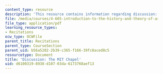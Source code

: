 ```yaml
---
content_type: resource
description: 'This resource contains information regarding discussion: the MIT chapel.'
file: /media/courses/4-605-introduction-to-the-history-and-theory-of-architecture-spring-2012/d61003198938d10703da6173768aef13_MIT4_605S12_rec02.pdf
file_type: application/pdf
learning_resource_types:
- Recitations
ocw_type: OCWFile
parent_title: Recitations
parent_type: CourseSection
parent_uid: b56a5202-2b39-c365-f166-39fc8aced8c5
resourcetype: Document
title: 'Discussion: The MIT Chapel'
uid: d6100319-8938-d107-03da-6173768aef13
---
```

